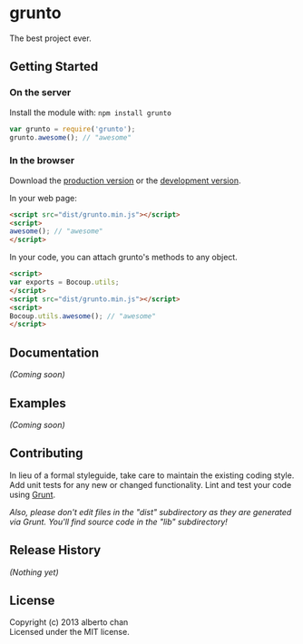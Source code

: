 # grunto

The best project ever.

## Getting Started
### On the server
Install the module with: `npm install grunto`

```javascript
var grunto = require('grunto');
grunto.awesome(); // "awesome"
```

### In the browser
Download the [production version][min] or the [development version][max].

[min]: https://raw.github.com/imalberto/grunto/master/dist/grunto.min.js
[max]: https://raw.github.com/imalberto/grunto/master/dist/grunto.js

In your web page:

```html
<script src="dist/grunto.min.js"></script>
<script>
awesome(); // "awesome"
</script>
```

In your code, you can attach grunto's methods to any object.

```html
<script>
var exports = Bocoup.utils;
</script>
<script src="dist/grunto.min.js"></script>
<script>
Bocoup.utils.awesome(); // "awesome"
</script>
```

## Documentation
_(Coming soon)_

## Examples
_(Coming soon)_

## Contributing
In lieu of a formal styleguide, take care to maintain the existing coding style. Add unit tests for any new or changed functionality. Lint and test your code using [Grunt](http://gruntjs.com/).

_Also, please don't edit files in the "dist" subdirectory as they are generated via Grunt. You'll find source code in the "lib" subdirectory!_

## Release History
_(Nothing yet)_

## License
Copyright (c) 2013 alberto chan  
Licensed under the MIT license.
